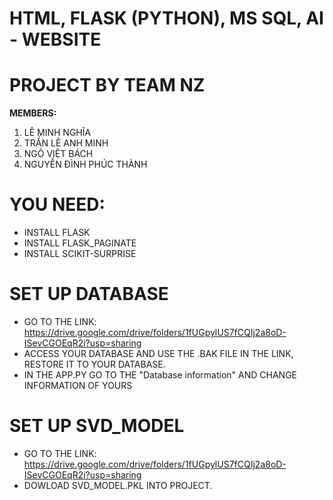 # HTML, FLASK (PYTHON), MS SQL, AI - WEBSITE  
# PROJECT BY TEAM NZ  
**MEMBERS:**  
1. LÊ MINH NGHĨA  
2. TRẦN LÊ ANH MINH  
3. NGÔ VIỆT BÁCH  
4. NGUYỄN ĐÌNH PHÚC THÀNH  

# YOU NEED:  
+ INSTALL FLASK  
+ INSTALL FLASK_PAGINATE  
+ INSTALL SCIKIT-SURPRISE  
# SET UP DATABASE 
+ GO TO THE LINK: https://drive.google.com/drive/folders/1fUGpylUS7fCQIj2a8oD-ISevCGOEqR2i?usp=sharing
+ ACCESS YOUR DATABASE AND USE THE .BAK FILE IN THE LINK, RESTORE IT TO YOUR DATABASE.
+ IN THE APP.PY GO TO THE "Database information" AND CHANGE INFORMATION OF YOURS
# SET UP SVD_MODEL
+ GO TO THE LINK: https://drive.google.com/drive/folders/1fUGpylUS7fCQIj2a8oD-ISevCGOEqR2i?usp=sharing
+ DOWLOAD SVD_MODEL.PKL INTO PROJECT.
